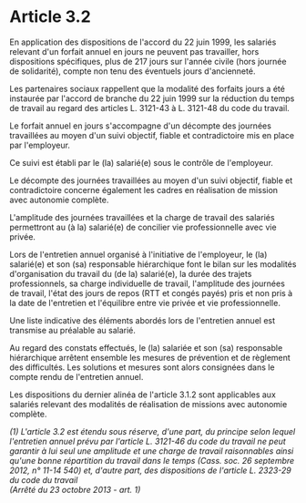 # Article 3.2

En application des dispositions de l'accord du 22 juin 1999, les salariés relevant d'un forfait annuel en jours ne peuvent pas travailler, hors dispositions spécifiques, plus de 217 jours sur l'année civile (hors journée de solidarité), compte non tenu des éventuels jours d'ancienneté.

Les partenaires sociaux rappellent que la modalité des forfaits jours a été instaurée par l'accord de branche du 22 juin 1999 sur la réduction du temps de travail au regard des articles L. 3121-43 à L. 3121-48 du code du travail.

Le forfait annuel en jours s'accompagne d'un décompte des journées travaillées au moyen d'un suivi objectif, fiable et contradictoire mis en place par l'employeur.

Ce suivi est établi par le (la) salarié(e) sous le contrôle de l'employeur.

Le décompte des journées travaillées au moyen d'un suivi objectif, fiable et contradictoire concerne également les cadres en réalisation de mission avec autonomie complète.

L'amplitude des journées travaillées et la charge de travail des salariés permettront au (à la) salarié(e) de concilier vie professionnelle avec vie privée.

Lors de l'entretien annuel organisé à l'initiative de l'employeur, le (la) salarié(e) et son (sa) responsable hiérarchique font le bilan sur les modalités d'organisation du travail du (de la) salarié(e), la durée des trajets professionnels, sa charge individuelle de travail, l'amplitude des journées de travail, l'état des jours de repos (RTT et congés payés) pris et non pris à la date de l'entretien et l'équilibre entre vie privée et vie professionnelle.

Une liste indicative des éléments abordés lors de l'entretien annuel est transmise au préalable au salarié.

Au regard des constats effectués, le (la) salariée et son (sa) responsable hiérarchique arrêtent ensemble les mesures de prévention et de règlement des difficultés. Les solutions et mesures sont alors consignées dans le compte rendu de l'entretien annuel.

Les dispositions du dernier alinéa de l'article 3.1.2 sont applicables aux salariés relevant des modalités de réalisation de missions avec autonomie complète.

 *(1) L'article 3.2 est étendu sous réserve, d'une part, du principe selon lequel l'entretien annuel prévu par l'article L. 3121-46 du code du travail ne peut garantir à lui seul une amplitude et une charge de travail raisonnables ainsi qu'une bonne répartition du travail dans le temps (Cass. soc. 26 septembre 2012, n° 11-14 540) et, d'autre part, des dispositions de l'article L. 2323-29 du code du travail  
 (Arrêté du 23 octobre 2013 - art. 1)*

